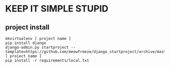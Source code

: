 # KEEP IT SIMPLE STUPID

## project install

	mkvirtualenv [ project name ]
	pip install django
	django-admin.py startproject --template=https://github.com/meowfreeze/django_startproject/archive/master.zip [ project name ]
	pip install -r requirements/local.txt
